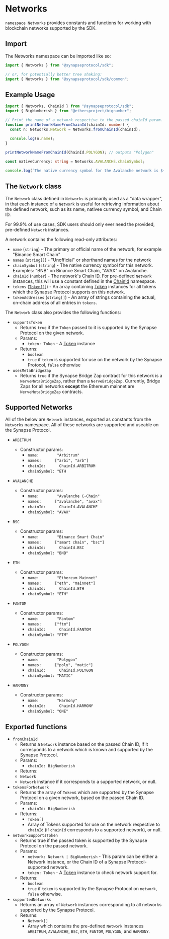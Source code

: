 # Networks

`namespace Networks` provides constants and functions for working with blockchain networks supported by the SDK. 

## Import
The Networks namespace can be imported like so:

```typescript
import { Networks } from "@synapseprotocol/sdk";

// or, for potentially better tree shaking:
import { Networks } from "@synapseprotocol/sdk/common";
```

## Example Usage
```typescript
import { Networks, ChainId } from "@synapseprotocol/sdk";
import { BigNumberish } from "@ethersproject/bignumber";

// Print the name of a network respective to the passed chainId param.
function printNetworkNameFromChainId(chainId: number) {
  const n: Networks.Network = Networks.fromChainId(chainId);
  
  console.log(n.name);
}

printNetworkNameFromChainId(ChainId.POLYGON); // outputs "Polygon"

const nativeCurrency: string = Networks.AVALANCHE.chainSymbol;

console.log(`The native currency symbol for the Avalanche network is ${nativeCurrency}`); // nativeCurrency will output as "AVAX"
```

## The `Network` class

The `Network` class defined in `Networks` is primarily used as a "data wrapper", in that each instance of a `Network`
is useful for retrieving information about the defined network, such as its name, nativee currency symbol, and Chain ID. 

For 99.9% of use cases, SDK users should only ever need the provided, pre-defined `Network` instances.

A network contains the following read-only attributes:

- `name` (`string`) - The primary or official name of the network, for example "Binance Smart Chain"
- `names` (`string[]`) - "Unofficial" or shorthand names for the network
- `chainSymbol` (`string`) - The native currency symbol for this network. Examples: "BNB" on Binance Smart Chain, "AVAX" on Avalanche.
- `chainId` (`number`) - The network's Chain ID. For pre-defined `Network` instances, this will use a constant defined in the [ChainId](./ChainId.md) namespace.
- `tokens` ([`Token[]`](../tokens/Token.md)]) - An array containing [Token](../tokens/Token.md) instances for all tokens which the Synapse Protocol supports on this network.
- `tokenAddresses` (`string[]`) - An array of strings containing the actual, on-chain address of all entries in `tokens`.

The `Network` class also provides the following functions:

- `supportsToken`
  - Returns `true` if the `Token` passed to it is supported by the Synapse Protocol on the given network.
  - Params:
    - `token: Token` - A [Token](../tokens/Token.md) instance 
  - Returns: 
    - `boolean`
    - `true` if `token` is supported for use on the network by the Synapse Protocol, `false` otherwise
- `usesMetaBridgeZap`
  - Returns `true` if the Synapse Bridge Zap contract for this network is a `NerveMetaBridgeZap`, rather than a `NerveBridgeZap`. 
    Currently, Bridge Zaps for all networks **except** the Ethereum mainnet are `NerveMetaBridgeZap` contracts.

## Supported Networks

All of the below are `Network` instances, exported as constants from the `Networks` namespace. All of these networks 
are supported and useable on the Synapse Protocol.

- `ARBITRUM`
  - Constructor params:
    - `name:        "Arbitrum"`
    - `names:      ["arbi", "arb"]`
    - `chainId:      ChainId.ARBITRUM`
    - `chainSymbol: "ETH`

- `AVALANCHE`
  - Constructor params:
    - `name:        "Avalanche C-Chain"`
    - `names:      ["avalanche", "avax"]`
    - `chainId:      ChainId.AVALANCHE`
    - `chainSymbol: "AVAX"`

- `BSC`
  - Constructor params:
    - `name:        "Binance Smart Chain"`
    - `names:      ["smart chain", "bsc"]`
    - `chainId:      ChainId.BSC`
    - `chainSymbol: "BNB"`

- `ETH`
  - Constructor params:
    - `name:        "Ethereum Mainnet"`
    - `names:      ["eth", "mainnet"]`
    - `chainId:      ChainId.ETH`
    - `chainSymbol: "ETH"`

- `FANTOM`
  - Constructor params:
    - `name:        "Fantom"`
    - `names:      ["ftm"]`
    - `chainId:      ChainId.FANTOM`
    - `chainSymbol: "FTM"`

- `POLYGON`
  - Constructor params:
    - `name:        "Polygon"`
    - `names:      ["poly", "matic"]`
    - `chainId:      ChainId.POLYGON`
    - `chainSymbol: "MATIC"`

- `HARMONY`
  - Constructor params:
    - `name:        "Harmony"`
    - `chainId:      ChainId.HARMONY`
    - `chainSymbol: "ONE"`


## Exported functions

- `fromChainId`
  - Returns a `Network` instance based on the passed Chain ID, if it corresponds to a network which is known and supported by the Synapse Protocol.
  - Params:
    - `chainId: BigNumberish`
  - Returns:
  - `Network`
  - `Network` instance if it corresponds to a supported network, or null.
- `tokensForNetwork`
  - Returns the array of `Token`s which are supported by the Synapse Protocol on a given network, based on the passed Chain ID.
  - Params:
    - `chainId: BigNumberish`
  - Returns: 
    - `Token[]` 
    - Array of Tokens supported for use on the network respective to `chainId` (if `chainId` corresponds to a supported network), or null.
- `networkSupportsToken`
  - Returns true if the passed token is supported by the Synapse Protocol on the passed network.
  - Params:
    - `network: Network | BigNumberish` - This param can be either a Network instance, or the Chain ID of a Synapse Protocol-supported network.
    - `token: Token` - A [Token](../tokens/Token.md) instance to check network support for.
  - Returns: 
    - `boolean`
    - `true` if `token` is supported by the Synapse Protocol on `network`, `false` otherwise.
- `supportedNetworks`
  - Returns an array of `Network` instances corresponding to all networks supported by the Synapse Protocol.
  - Returns:
    - `Network[]`
    - Array which contains the pre-defined `Network` instances `ARBITRUM`, `AVALANCHE`, `BSC`, `ETH`, `FANTOM`, `POLYGON`, and `HARMONY`.